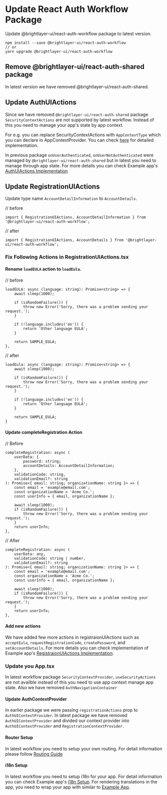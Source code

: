 # Update React Auth Workflow Package

Update @brightlayer-ui/react-auth-workflow package to latest version.
```shell
npm install --save @brightlayer-ui/react-auth-workflow
// or
yarn upgrade @brightlayer-ui/react-auth-workflow
```

## Remove @brightlayer-ui/react-auth-shared package

In latest version we have removed @brightlayer-ui/react-auth-shared.

## Update AuthUIActions

Since we have removed `@brightlayer-ui/react-auth-shared` package `SecurityContextActions` are not supported by latest workflow. Instead of this you need to manage your app's state by app context. 

For e.g. you can replace SecurityContextActions with `AppContextType` which you can declare in AppContextProvider. You can check [here](https://github.com/etn-ccis/blui-react-workflows/blob/master/login-workflow/example/src/contexts/AppContextProvider.tsx) for detailed implementation.

In previous package `onUserAuthenticated`, `onUserNotAuthenticated` were managed by `@brightlayer-ui/react-auth-shared` but in latest you need to manage through app state. For more details you can check Example app's [AuthUIActions Implementation](https://github.com/etn-ccis/blui-react-workflows/blob/master/login-workflow/example/src/actions/AuthUIActions.tsx)

## Update RegistrationUIActions

Update type name `AccountDetailInformation` to `AccountDetails`.

// before
```tsx
import { RegistrationUIActions, AccountDetailInformation } from '@brightlayer-ui/react-auth-workflow';
```

// after
```tsx
import { RegistrationUIActions, AccountDetails } from '@brightlayer-ui/react-auth-workflow';
```

### Fix Following Actions in RegistrationUIActions.tsx

#### Rename `loadEULA` action to `loadEula`.
// before
```tsx
loadEULA: async (language: string): Promise<string> => {
    await sleep(1000);

    if (isRandomFailure()) {
        throw new Error('Sorry, there was a problem sending your request.');
    }

    if (!language.includes('en')) {
        return 'Other language EULA';
    }

    return SAMPLE_EULA;
},
```

// after
```tsx
loadEula: async (language: string): Promise<string> => {
    await sleep(1000);

    if (isRandomFailure()) {
        throw new Error('Sorry, there was a problem sending your request.');
    }

    if (!language.includes('en')) {
        return 'Other language EULA';
    }

    return SAMPLE_EULA;
}
```

#### Update completeRegistration Action

// Before
```tsx
completeRegistration: async (
    userData: {
        password: string;
        accountDetails: AccountDetailInformation;
    },
    validationCode: string,
    validationEmail?: string
): Promise<{ email: string; organizationName: string }> => {
    const email = 'example@email.com';
    const organizationName = 'Acme Co.';
    const userInfo = { email, organizationName };

    await sleep(1000);
    if (isRandomFailure()) {
        throw new Error('Sorry, there was a problem sending your request.');
    }
    return userInfo;
},
```

// After
```tsx
completeRegistration: async (
    userData: any,
    validationCode: string | number,
    validationEmail?: string
): Promise<{ email: string; organizationName: string }> => {
    const email = 'example@email.com';
    const organizationName = 'Acme Co.';
    const userInfo = { email, organizationName };

    await sleep(1000);
    if (isRandomFailure()) {
        throw new Error('Sorry, there was a problem sending your request.');
    }
    return userInfo;
},
```

#### Add new actions

We have added few more actions in registraionUIActions such as `acceptEula`, `requestRegistrationCode`, `createPassword`, and `setAccountDetails`.
For more details you can check implementation of Example app's [RegistraionUIActions Implementation](https://github.com/etn-ccis/blui-react-workflows/blob/master/login-workflow/example/src/actions/RegistrationUIActions.tsx).


### Update you App.tsx

In latest workflow package `SecurityContextProvider`, `useSecurityActions` are not availble instead of this you need to use app context manage app state. Also we have removed `AuthNavigationContainer`

#### Update AuthContextProvider
In earlier package we were passing `registrationActions` prop to `AuthUIContextProvider`. In latest package we have removed `AuthUIContextProvider` and divided our context provider into  `AuthUIContextProvider` and `RegistrationContextProvider`.

#### Router Setup
In latest workflow you need to setup your own routing. For detail information please follow [Routing Guide](https://github.com/etn-ccis/blui-react-workflows/tree/master/login-workflow/docs/Routing.md)


#### i18n Setup
In latest workflow you need to setup i18n for your app. For detail information you can check Example app's [i18n Setup](https://github.com/etn-ccis/blui-react-workflows/blob/master/login-workflow/example/src/translations/i18n.ts). For rendering translations in the app, you need to wrap your app with <I18nextProvider/> similar to [Example App](https://github.com/etn-ccis/blui-react-workflows/blob/master/login-workflow/example/src/App.tsx).


